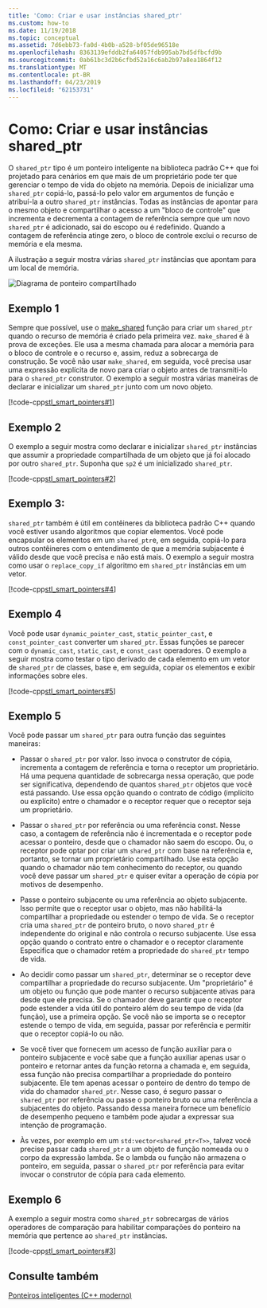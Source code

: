 ```yaml
---
title: 'Como: Criar e usar instâncias shared_ptr'
ms.custom: how-to
ms.date: 11/19/2018
ms.topic: conceptual
ms.assetid: 7d6ebb73-fa0d-4b0b-a528-bf05de96518e
ms.openlocfilehash: 8363139efddb2fa64057fdb995ab7bd5dfbcfd9b
ms.sourcegitcommit: 0ab61bc3d2b6cfbd52a16c6ab2b97a8ea1864f12
ms.translationtype: MT
ms.contentlocale: pt-BR
ms.lasthandoff: 04/23/2019
ms.locfileid: "62153731"
---
```

# <a name="how-to-create-and-use-sharedptr-instances"></a>Como: Criar e usar instâncias shared_ptr

O `shared_ptr` tipo é um ponteiro inteligente na biblioteca padrão C++ que foi projetado para cenários em que mais de um proprietário pode ter que gerenciar o tempo de vida do objeto na memória. Depois de inicializar uma `shared_ptr` copiá-lo, passá-lo pelo valor em argumentos de função e atribuí-la a outro `shared_ptr` instâncias. Todas as instâncias de apontar para o mesmo objeto e compartilhar o acesso a um "bloco de controle" que incrementa e decrementa a contagem de referência sempre que um novo `shared_ptr` é adicionado, sai do escopo ou é redefinido. Quando a contagem de referência atinge zero, o bloco de controle exclui o recurso de memória e ela mesma.

A ilustração a seguir mostra várias `shared_ptr` instâncias que apontam para um local de memória.

![Diagrama de ponteiro compartilhado](../cpp/media/shared_ptr.png "diagrama de ponteiro compartilhado")

## <a name="example-1"></a>Exemplo 1

Sempre que possível, use o [make_shared](../standard-library/memory-functions.md#make_shared) função para criar um `shared_ptr` quando o recurso de memória é criado pela primeira vez. `make_shared` é à prova de exceções. Ele usa a mesma chamada para alocar a memória para o bloco de controle e o recurso e, assim, reduz a sobrecarga de construção. Se você não usar `make_shared`, em seguida, você precisa usar uma expressão explícita de novo para criar o objeto antes de transmiti-lo para o `shared_ptr` construtor. O exemplo a seguir mostra várias maneiras de declarar e inicializar um `shared_ptr` junto com um novo objeto.

[!code-cpp[stl_smart_pointers#1](../cpp/codesnippet/CPP/how-to-create-and-use-shared-ptr-instances_1.cpp)]

## <a name="example-2"></a>Exemplo 2

O exemplo a seguir mostra como declarar e inicializar `shared_ptr` instâncias que assumir a propriedade compartilhada de um objeto que já foi alocado por outro `shared_ptr`. Suponha que `sp2` é um inicializado `shared_ptr`.

[!code-cpp[stl_smart_pointers#2](../cpp/codesnippet/CPP/how-to-create-and-use-shared-ptr-instances_2.cpp)]

## <a name="example-3"></a>Exemplo 3:

`shared_ptr` também é útil em contêineres da biblioteca padrão C++ quando você estiver usando algoritmos que copiar elementos. Você pode encapsular os elementos em um `shared_ptr`e, em seguida, copiá-lo para outros contêineres com o entendimento de que a memória subjacente é válido desde que você precisa e não está mais. O exemplo a seguir mostra como usar o `replace_copy_if` algoritmo em `shared_ptr` instâncias em um vetor.

[!code-cpp[stl_smart_pointers#4](../cpp/codesnippet/CPP/how-to-create-and-use-shared-ptr-instances_3.cpp)]

## <a name="example-4"></a>Exemplo 4

Você pode usar `dynamic_pointer_cast`, `static_pointer_cast`, e `const_pointer_cast` converter um `shared_ptr`. Essas funções se parecer com o `dynamic_cast`, `static_cast`, e `const_cast` operadores. O exemplo a seguir mostra como testar o tipo derivado de cada elemento em um vetor de `shared_ptr` de classes, base e, em seguida, copiar os elementos e exibir informações sobre eles.

[!code-cpp[stl_smart_pointers#5](../cpp/codesnippet/CPP/how-to-create-and-use-shared-ptr-instances_4.cpp)]

## <a name="example-5"></a>Exemplo 5

Você pode passar um `shared_ptr` para outra função das seguintes maneiras:

- Passar o `shared_ptr` por valor. Isso invoca o construtor de cópia, incrementa a contagem de referência e torna o receptor um proprietário. Há uma pequena quantidade de sobrecarga nessa operação, que pode ser significativa, dependendo de quantos `shared_ptr` objetos que você está passando. Use essa opção quando o contrato de código (implícito ou explícito) entre o chamador e o receptor requer que o receptor seja um proprietário.

- Passar o `shared_ptr` por referência ou uma referência const. Nesse caso, a contagem de referência não é incrementada e o receptor pode acessar o ponteiro, desde que o chamador não saem do escopo. Ou, o receptor pode optar por criar um `shared_ptr` com base na referência e, portanto, se tornar um proprietário compartilhado. Use esta opção quando o chamador não tem conhecimento do receptor, ou quando você deve passar um `shared_ptr` e quiser evitar a operação de cópia por motivos de desempenho.

- Passe o ponteiro subjacente ou uma referência ao objeto subjacente. Isso permite que o receptor usar o objeto, mas não habilitá-la compartilhar a propriedade ou estender o tempo de vida. Se o receptor cria uma `shared_ptr` de ponteiro bruto, o novo `shared_ptr` é independente do original e não controla o recurso subjacente. Use essa opção quando o contrato entre o chamador e o receptor claramente Especifica que o chamador retém a propriedade do `shared_ptr` tempo de vida.

- Ao decidir como passar um `shared_ptr`, determinar se o receptor deve compartilhar a propriedade do recurso subjacente. Um "proprietário" é um objeto ou função que pode manter o recurso subjacente ativas para desde que ele precisa. Se o chamador deve garantir que o receptor pode estender a vida útil do ponteiro além do seu tempo de vida (da função), use a primeira opção. Se você não se importa se o receptor estende o tempo de vida, em seguida, passar por referência e permitir que o receptor copiá-lo ou não.

- Se você tiver que fornecem um acesso de função auxiliar para o ponteiro subjacente e você sabe que a função auxiliar apenas usar o ponteiro e retornar antes da função retorna a chamada e, em seguida, essa função não precisa compartilhar a propriedade do ponteiro subjacente. Ele tem apenas acessar o ponteiro de dentro do tempo de vida do chamador `shared_ptr`. Nesse caso, é seguro passar o `shared_ptr` por referência ou passe o ponteiro bruto ou uma referência a subjacentes do objeto. Passando dessa maneira fornece um benefício de desempenho pequeno e também pode ajudar a expressar sua intenção de programação.

- Às vezes, por exemplo em um `std:vector<shared_ptr<T>>`, talvez você precise passar cada `shared_ptr` a um objeto de função nomeada ou o corpo da expressão lambda. Se o lambda ou função não armazena o ponteiro, em seguida, passar o `shared_ptr` por referência para evitar invocar o construtor de cópia para cada elemento.

## <a name="example-6"></a>Exemplo 6

A exemplo a seguir mostra como `shared_ptr` sobrecargas de vários operadores de comparação para habilitar comparações do ponteiro na memória que pertence ao `shared_ptr` instâncias.

[!code-cpp[stl_smart_pointers#3](../cpp/codesnippet/CPP/how-to-create-and-use-shared-ptr-instances_6.cpp)]

## <a name="see-also"></a>Consulte também

[Ponteiros inteligentes (C++ moderno)](../cpp/smart-pointers-modern-cpp.md)
